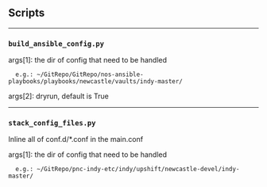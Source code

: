 ## Scripts

---
### `build_ansible_config.py`

args[1]: the dir of config that need to be handled  
```
  e.g.: ~/GitRepo/GitRepo/nos-ansible-playbooks/playbooks/newcastle/vaults/indy-master/  
```
args[2]: dryrun, default is True

---
### `stack_config_files.py`
Inline all of conf.d/*.conf in the main.conf


args[1]: the dir of config that need to be handled  
```
  e.g.: ~/GitRepo/pnc-indy-etc/indy/upshift/newcastle-devel/indy-master/
```

